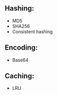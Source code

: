  ## Hashing:
  * MD5
  * SHA256
  * Consistent hashing


 ## Encoding:
  * Base64

 ## Caching:
  * LRU
